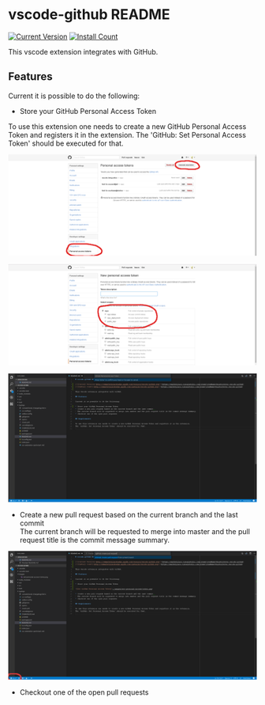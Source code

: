 # vscode-github README

[![Current Version](http://vsmarketplacebadge.apphb.com/version/vscode-github.svg)](https://marketplace.visualstudio.com/items?itemName=KnisterPeter.vscode-github)
[![Install Count](http://vsmarketplacebadge.apphb.com/installs/vscode-github.svg)](https://marketplace.visualstudio.com/items?itemName=KnisterPeter.vscode-github)

This vscode extension integrates with GitHub.

## Features

Current it is possible to do the following:

* Store your GitHub Personal Access Token

To use this extension one needs to create a new GitHub Personal Access Token and registers it in the extension.
The 'GitHub: Set Personal Access Token' should be executed for that.

![GitHub Personal Access Token](./images/github-personal-access-token.png)

![GitHub Personal Access Token](./images/github-personal-access-token2.png)

![Set GitHub Personal Access Token](./images/set-personal-access-token.png)

* Create a new pull request based on the current branch and the last commit  
  The current branch will be requested to merge into master and the pull request title is the commit message summary.

![Create pull request](./images/create-pull-request.png)

* Checkout one of the open pull requests
